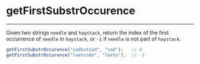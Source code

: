 # getFirstSubstrOccurence

---

Given two strings `needle` and `haystack`, return the index of the first occurrence of `needle` in `haystack`, or `-1` if `needle` is not part of `haystack`.

 ```js
getFirstSubstrOccurence("sadbutsad", "sad");   // 0
getFirstSubstrOccurence("leetcode", "leeto");  // -1
 ```

